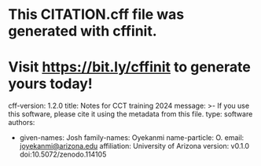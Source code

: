 # This CITATION.cff file was generated with cffinit.
# Visit https://bit.ly/cffinit to generate yours today!

cff-version: 1.2.0
title: Notes for CCT training 2024
message: >-
  If you use this software, please cite it using the
  metadata from this file.
type: software
authors:
  - given-names: Josh
    family-names: Oyekanmi
    name-particle: O.
    email: joyekanmi@arizona.edu
    affiliation: University of Arizona
version: v0.1.0
doi:10.5072/zenodo.114105